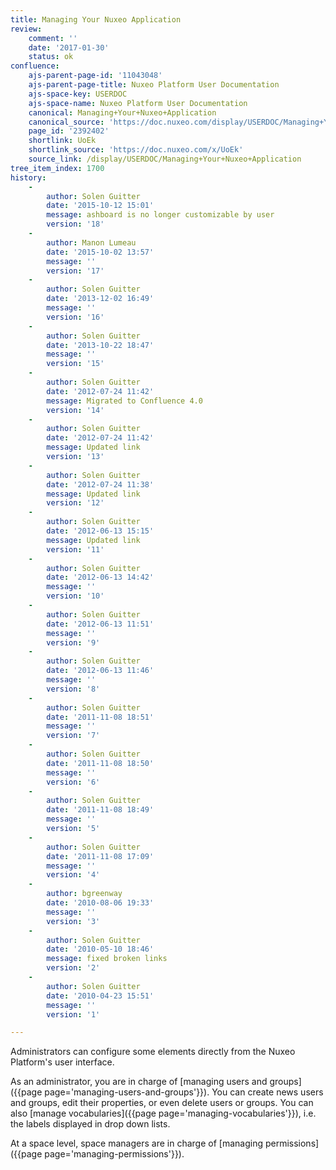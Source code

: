 ```yaml
---
title: Managing Your Nuxeo Application
review:
    comment: ''
    date: '2017-01-30'
    status: ok
confluence:
    ajs-parent-page-id: '11043048'
    ajs-parent-page-title: Nuxeo Platform User Documentation
    ajs-space-key: USERDOC
    ajs-space-name: Nuxeo Platform User Documentation
    canonical: Managing+Your+Nuxeo+Application
    canonical_source: 'https://doc.nuxeo.com/display/USERDOC/Managing+Your+Nuxeo+Application'
    page_id: '2392402'
    shortlink: UoEk
    shortlink_source: 'https://doc.nuxeo.com/x/UoEk'
    source_link: /display/USERDOC/Managing+Your+Nuxeo+Application
tree_item_index: 1700
history:
    -
        author: Solen Guitter
        date: '2015-10-12 15:01'
        message: ashboard is no longer customizable by user
        version: '18'
    -
        author: Manon Lumeau
        date: '2015-10-02 13:57'
        message: ''
        version: '17'
    -
        author: Solen Guitter
        date: '2013-12-02 16:49'
        message: ''
        version: '16'
    -
        author: Solen Guitter
        date: '2013-10-22 18:47'
        message: ''
        version: '15'
    -
        author: Solen Guitter
        date: '2012-07-24 11:42'
        message: Migrated to Confluence 4.0
        version: '14'
    -
        author: Solen Guitter
        date: '2012-07-24 11:42'
        message: Updated link
        version: '13'
    -
        author: Solen Guitter
        date: '2012-07-24 11:38'
        message: Updated link
        version: '12'
    -
        author: Solen Guitter
        date: '2012-06-13 15:15'
        message: Updated link
        version: '11'
    -
        author: Solen Guitter
        date: '2012-06-13 14:42'
        message: ''
        version: '10'
    -
        author: Solen Guitter
        date: '2012-06-13 11:51'
        message: ''
        version: '9'
    -
        author: Solen Guitter
        date: '2012-06-13 11:46'
        message: ''
        version: '8'
    -
        author: Solen Guitter
        date: '2011-11-08 18:51'
        message: ''
        version: '7'
    -
        author: Solen Guitter
        date: '2011-11-08 18:50'
        message: ''
        version: '6'
    -
        author: Solen Guitter
        date: '2011-11-08 18:49'
        message: ''
        version: '5'
    -
        author: Solen Guitter
        date: '2011-11-08 17:09'
        message: ''
        version: '4'
    -
        author: bgreenway
        date: '2010-08-06 19:33'
        message: ''
        version: '3'
    -
        author: Solen Guitter
        date: '2010-05-10 18:46'
        message: fixed broken links
        version: '2'
    -
        author: Solen Guitter
        date: '2010-04-23 15:51'
        message: ''
        version: '1'

---
```

Administrators can configure some elements directly from the Nuxeo Platform's user interface.

As an administrator, you are in charge of [managing users and groups]({{page page='managing-users-and-groups'}}). You can create news users and groups, edit their properties, or even delete users or groups. You can also [manage vocabularies]({{page page='managing-vocabularies'}}), i.e. the labels displayed in drop down lists.

At a space level, space managers are in charge of [managing permissions]({{page page='managing-permissions'}}).
